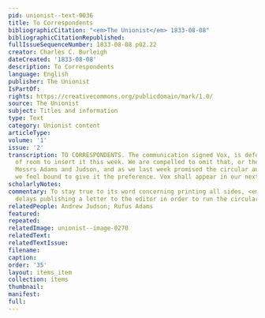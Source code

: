 ```yaml
---
pid: unionist--text-0036
title: To Correspondents
bibliographicCitation: "<em>The Unionist</em> 1833-08-08"
bibliographicCitationRepublished: 
fullIssueSequenceNumber: 1833-08-08 p02.22
creator: Charles C. Burleigh
dateCreated: '1833-08-08'
description: To Correspondents
language: English
publisher: The Unionist
IsPartOf: 
rights: https://creativecommons.org/publicdomain/mark/1.0/
source: The Unionist
subject: Titles and information
type: Text
category: Unionist content
articleType: 
volume: '1'
issue: '2'
transcription: TO CORRESPONDENTS. The communication signed Vox, is deferred for want
  of room to insert it this week. We are compelled to omit that, or the circular of
  Messrs Adams and Judson, and as we last week promised the circular an insertion,
  we feel bound to give it the preference. Vox shall appear in our next.
scholarlyNotes: 
commentary: To stay true to its word concerning printing all sides, <em>The Unionist</em>
  delays publishing a letter to the editor in order to run the circular from Judson.
relatedPeople: Andrew Judson; Rufus Adams
featured: 
repeated: 
relatedImage: unionist--image-0270
relatedText: 
relatedTextIssue: 
filename: 
caption: 
order: '35'
layout: items_item
collection: items
thumbnail: 
manifest: 
full: 
---
```

